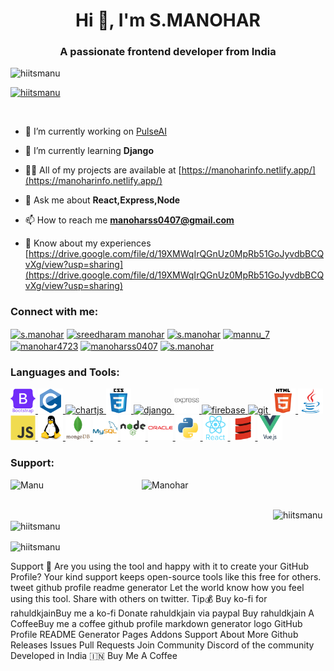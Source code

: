
<h1 align="center">Hi 👋, I'm S.MANOHAR</h1>
<h3 align="center">A passionate frontend developer from India</h3>

<p align="left"> <img src="https://komarev.com/ghpvc/?username=hiitsmanu&label=Profile%20views&color=0e75b6&style=flat" alt="hiitsmanu" /> </p>

<p align="left"> <a href="https://github.com/ryo-ma/github-profile-trophy"><img src="https://github-profile-trophy.vercel.app/?username=hiitsmanu" alt="hiitsmanu" /></a> </p>

<p align="left"> <a href="https://twitter.com/" target="blank"><img src="https://img.shields.io/twitter/follow/?logo=twitter&style=for-the-badge" alt="" /></a> </p>

- 🔭 I’m currently working on [PulseAI](https://github.com/HIITSMANU/pulseAI)

- 🌱 I’m currently learning **Django**

- 👨‍💻 All of my projects are available at [https://manoharinfo.netlify.app/](https://manoharinfo.netlify.app/)

- 💬 Ask me about **React,Express,Node**

- 📫 How to reach me **manoharss0407@gmail.com**

- 📄 Know about my experiences [https://drive.google.com/file/d/19XMWqIrQGnUz0MpRb51GoJyvdbBCQvXg/view?usp=sharing](https://drive.google.com/file/d/19XMWqIrQGnUz0MpRb51GoJyvdbBCQvXg/view?usp=sharing)

<h3 align="left">Connect with me:</h3>
<p align="left">
<a href="https://codepen.io/s.manohar" target="blank"><img align="center" src="https://raw.githubusercontent.com/rahuldkjain/github-profile-readme-generator/master/src/images/icons/Social/codepen.svg" alt="s.manohar" height="30" width="40" /></a>
<a href="https://linkedin.com/in/sreedharam manohar" target="blank"><img align="center" src="https://raw.githubusercontent.com/rahuldkjain/github-profile-readme-generator/master/src/images/icons/Social/linked-in-alt.svg" alt="sreedharam manohar" height="30" width="40" /></a>
<a href="https://codesandbox.com/s.manohar" target="blank"><img align="center" src="https://raw.githubusercontent.com/rahuldkjain/github-profile-readme-generator/master/src/images/icons/Social/codesandbox.svg" alt="s.manohar" height="30" width="40" /></a>
<a href="https://instagram.com/mannu_7" target="blank"><img align="center" src="https://raw.githubusercontent.com/rahuldkjain/github-profile-readme-generator/master/src/images/icons/Social/instagram.svg" alt="mannu_7" height="30" width="40" /></a>
<a href="https://www.codechef.com/users/manohar4723" target="blank"><img align="center" src="https://cdn.jsdelivr.net/npm/simple-icons@3.1.0/icons/codechef.svg" alt="manohar4723" height="30" width="40" /></a>
<a href="https://www.leetcode.com/manoharss0407" target="blank"><img align="center" src="https://raw.githubusercontent.com/rahuldkjain/github-profile-readme-generator/master/src/images/icons/Social/leet-code.svg" alt="manoharss0407" height="30" width="40" /></a>
<a href="https://auth.geeksforgeeks.org/user/s.manohar" target="blank"><img align="center" src="https://raw.githubusercontent.com/rahuldkjain/github-profile-readme-generator/master/src/images/icons/Social/geeks-for-geeks.svg" alt="s.manohar" height="30" width="40" /></a>
</p>

<h3 align="left">Languages and Tools:</h3>
<p align="left"> <a href="https://getbootstrap.com" target="_blank" rel="noreferrer"> <img src="https://raw.githubusercontent.com/devicons/devicon/master/icons/bootstrap/bootstrap-plain-wordmark.svg" alt="bootstrap" width="40" height="40"/> </a> <a href="https://www.cprogramming.com/" target="_blank" rel="noreferrer"> <img src="https://raw.githubusercontent.com/devicons/devicon/master/icons/c/c-original.svg" alt="c" width="40" height="40"/> </a> <a href="https://www.chartjs.org" target="_blank" rel="noreferrer"> <img src="https://www.chartjs.org/media/logo-title.svg" alt="chartjs" width="40" height="40"/> </a> <a href="https://www.w3schools.com/css/" target="_blank" rel="noreferrer"> <img src="https://raw.githubusercontent.com/devicons/devicon/master/icons/css3/css3-original-wordmark.svg" alt="css3" width="40" height="40"/> </a> <a href="https://www.djangoproject.com/" target="_blank" rel="noreferrer"> <img src="https://cdn.worldvectorlogo.com/logos/django.svg" alt="django" width="40" height="40"/> </a> <a href="https://expressjs.com" target="_blank" rel="noreferrer"> <img src="https://raw.githubusercontent.com/devicons/devicon/master/icons/express/express-original-wordmark.svg" alt="express" width="40" height="40"/> </a> <a href="https://firebase.google.com/" target="_blank" rel="noreferrer"> <img src="https://www.vectorlogo.zone/logos/firebase/firebase-icon.svg" alt="firebase" width="40" height="40"/> </a> <a href="https://git-scm.com/" target="_blank" rel="noreferrer"> <img src="https://www.vectorlogo.zone/logos/git-scm/git-scm-icon.svg" alt="git" width="40" height="40"/> </a> <a href="https://www.w3.org/html/" target="_blank" rel="noreferrer"> <img src="https://raw.githubusercontent.com/devicons/devicon/master/icons/html5/html5-original-wordmark.svg" alt="html5" width="40" height="40"/> </a> <a href="https://www.java.com" target="_blank" rel="noreferrer"> <img src="https://raw.githubusercontent.com/devicons/devicon/master/icons/java/java-original.svg" alt="java" width="40" height="40"/> </a> <a href="https://developer.mozilla.org/en-US/docs/Web/JavaScript" target="_blank" rel="noreferrer"> <img src="https://raw.githubusercontent.com/devicons/devicon/master/icons/javascript/javascript-original.svg" alt="javascript" width="40" height="40"/> </a> <a href="https://www.linux.org/" target="_blank" rel="noreferrer"> <img src="https://raw.githubusercontent.com/devicons/devicon/master/icons/linux/linux-original.svg" alt="linux" width="40" height="40"/> </a> <a href="https://www.mongodb.com/" target="_blank" rel="noreferrer"> <img src="https://raw.githubusercontent.com/devicons/devicon/master/icons/mongodb/mongodb-original-wordmark.svg" alt="mongodb" width="40" height="40"/> </a> <a href="https://www.mysql.com/" target="_blank" rel="noreferrer"> <img src="https://raw.githubusercontent.com/devicons/devicon/master/icons/mysql/mysql-original-wordmark.svg" alt="mysql" width="40" height="40"/> </a> <a href="https://nodejs.org" target="_blank" rel="noreferrer"> <img src="https://raw.githubusercontent.com/devicons/devicon/master/icons/nodejs/nodejs-original-wordmark.svg" alt="nodejs" width="40" height="40"/> </a> <a href="https://www.oracle.com/" target="_blank" rel="noreferrer"> <img src="https://raw.githubusercontent.com/devicons/devicon/master/icons/oracle/oracle-original.svg" alt="oracle" width="40" height="40"/> </a> <a href="https://www.python.org" target="_blank" rel="noreferrer"> <img src="https://raw.githubusercontent.com/devicons/devicon/master/icons/python/python-original.svg" alt="python" width="40" height="40"/> </a> <a href="https://reactjs.org/" target="_blank" rel="noreferrer"> <img src="https://raw.githubusercontent.com/devicons/devicon/master/icons/react/react-original-wordmark.svg" alt="react" width="40" height="40"/> </a> <a href="https://www.scala-lang.org" target="_blank" rel="noreferrer"> <img src="https://raw.githubusercontent.com/devicons/devicon/master/icons/scala/scala-original.svg" alt="scala" width="40" height="40"/> </a> <a href="https://vuejs.org/" target="_blank" rel="noreferrer"> <img src="https://raw.githubusercontent.com/devicons/devicon/master/icons/vuejs/vuejs-original-wordmark.svg" alt="vuejs" width="40" height="40"/> </a> </p>

<h3 align="left">Support:</h3>
<p><a href="https://www.buymeacoffee.com/Manu"> <img align="left" src="https://cdn.buymeacoffee.com/buttons/v2/default-yellow.png" height="50" width="210" alt="Manu" /></a><a href="https://ko-fi.com/Manohar"> <img align="left" src="https://cdn.ko-fi.com/cdn/kofi3.png?v=3" height="50" width="210" alt="Manohar" /></a></p><br><br>

<p><img align="left" src="https://github-readme-stats.vercel.app/api/top-langs?username=hiitsmanu&show_icons=true&locale=en&layout=compact" alt="hiitsmanu" /></p>

<p>&nbsp;<img align="center" src="https://github-readme-stats.vercel.app/api?username=hiitsmanu&show_icons=true&locale=en" alt="hiitsmanu" /></p>

<p><img align="center" src="https://github-readme-streak-stats.herokuapp.com/?user=hiitsmanu&" alt="hiitsmanu" /></p>

Support 🙏
Are you using the tool and happy with it to create your GitHub Profile?
Your kind support keeps open-source tools like this free for others.
tweet github profile readme generator
Let the world know how you feel using this tool. Share with others on twitter.
Tip💰
Buy ko-fi for rahuldkjainBuy me a ko-fi
Donate rahuldkjain via paypal
Buy rahuldkjain A CoffeeBuy me a coffee
github profile markdown generator logo
GitHub Profile README Generator
Pages
Addons
Support
About
More
Github
Releases
Issues
Pull Requests
Join Community
Discord of the community
Developed in India 🇮🇳
Buy Me A Coffee

